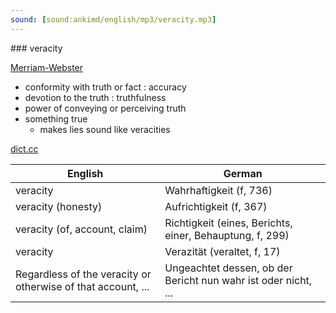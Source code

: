 ```yaml
---
sound: [sound:ankimd/english/mp3/veracity.mp3]
---
```


\### veracity

[Merriam-Webster](https://www.merriam-webster.com/dictionary/veracity)

- conformity with truth or fact : accuracy
- devotion to the truth : truthfulness
- power of conveying or perceiving truth
- something true
    - makes lies sound like veracities

[dict.cc](https://www.dict.cc/veracity)

| English        | German       |
| -------------- | ------------ |
| veracity | Wahrhaftigkeit (f, 736) |
| veracity (honesty) | Aufrichtigkeit (f, 367) |
| veracity (of, account, claim) | Richtigkeit (eines, Berichts, einer, Behauptung, f, 299) |
| veracity | Verazität (veraltet, f, 17) |
| Regardless of the veracity or otherwise of that account, ... | Ungeachtet dessen, ob der Bericht nun wahr ist oder nicht, ... |
